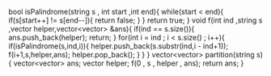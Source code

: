 bool isPalindrome(string s , int start ,int end){
while(start < end){
if(s[start++] != s[end--]){
return false;
}
}
return true;
}
void f(int ind ,string s ,vector<string> helper,vector<vector<string>> &ans){
if(ind == s.size()){
ans.push_back(helper);
return;
}
for(int i = ind ; i < s.size() ; i++){
if(isPalindrome(s,ind,i)){
helper.push_back(s.substr(ind,i - ind+1));
f(i+1,s,helper,ans);
helper.pop_back();
}
}
}
vector<vector<string>> partition(string s) {
vector<vector<string>> ans;
vector<string> helper;
f(0 , s , helper , ans);
return ans;
}